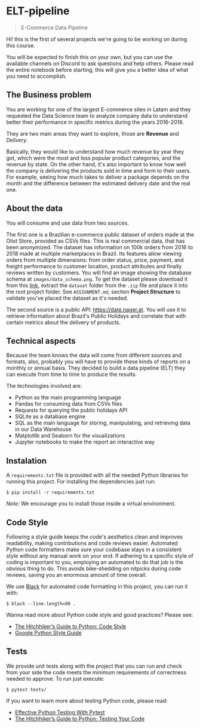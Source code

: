 # ELT-pipeline

> E-Commerce Data Pipeline

Hi! this is the first of several projects we're going to be working on during this course.

You will be expected to finish this on your own, but you can use the available channels on Discord to ask questions and help others. Please read the entire notebook before starting, this will give you a better idea of what you need to accomplish.

## The Business problem

You are working for one of the largest E-commerce sites in Latam and they requested the Data Science team to analyze company data to understand better their performance in specific metrics during the years 2016-2018.

They are two main areas they want to explore, those are **Revenue** and _Delivery_.

Basically, they would like to understand how much revenue by year they got, which were the most and less popular product categories, and the revenue by state. On the other hand, it's also important to know how well the company is delivering the products sold in time and form to their users. For example, seeing how much takes to deliver a package depends on the month and the difference between the estimated delivery date and the real one.

## About the data

You will consume and use data from two sources.

The first one is a Brazilian e-commerce public dataset of orders made at the Olist Store, provided as CSVs files. This is real commercial data, that has been anonymized. The dataset has information on 100k orders from 2016 to 2018 made at multiple marketplaces in Brazil. Its features allow viewing orders from multiple dimensions: from order status, price, payment, and freight performance to customer location, product attributes and finally reviews written by customers. You will find an image showing the database schema at `images/data_schema.png`. To get the dataset please download it from this [link](https://drive.google.com/file/d/1HIy4LNNQESuXUj-u_mNJTCGCRrCeSbo-/view?usp=share_link), extract the `dataset` folder from the `.zip` file and place it into the root project folder. See `ASSIGNMENT.md`, section **Project Structure** to validate you've placed the dataset as it's needed.

The second source is a public API: https://date.nager.at. You will use it to retrieve information about Brazil's Public Holidays and correlate that with certain metrics about the delivery of products.

## Technical aspects

Because the team knows the data will come from different sources and formats, also, probably you will have to provide these kinds of reports on a monthly or annual basis. They decided to build a data pipeline (ELT) they can execute from time to time to produce the results.

The technologies involved are:

- Python as the main programming language
- Pandas for consuming data from CSVs files
- Requests for querying the public holidays API
- SQLite as a database engine
- SQL as the main language for storing, manipulating, and retrieving data in our Data Warehouse
- Matplotlib and Seaborn for the visualizations
- Jupyter notebooks to make the report an interactive way

## Instalation

A `requirements.txt` file is provided with all the needed Python libraries for running this project. For installing the dependencies just run:

```console
$ pip install -r requirements.txt
```

_Note:_ We encourage you to install those inside a virtual environment.

## Code Style

Following a style guide keeps the code's aesthetics clean and improves readability, making contributions and code reviews easier. Automated Python code formatters make sure your codebase stays in a consistent style without any manual work on your end. If adhering to a specific style of coding is important to you, employing an automated to do that job is the obvious thing to do. This avoids bike-shedding on nitpicks during code reviews, saving you an enormous amount of time overall.

We use [Black](https://black.readthedocs.io/) for automated code formatting in this project, you can run it with:

```console
$ black --line-length=88 .
```

Wanna read more about Python code style and good practices? Please see:

- [The Hitchhiker’s Guide to Python: Code Style](https://docs.python-guide.org/writing/style/)
- [Google Python Style Guide](https://google.github.io/styleguide/pyguide.html)

## Tests

We provide unit tests along with the project that you can run and check from your side the code meets the minimum requirements of correctness needed to approve. To run just execute:

```console
$ pytest tests/
```

If you want to learn more about testing Python code, please read:

- [Effective Python Testing With Pytest](https://realpython.com/pytest-python-testing/)
- [The Hitchhiker’s Guide to Python: Testing Your Code](https://docs.python-guide.org/writing/tests/)
